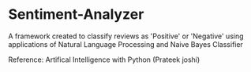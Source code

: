 # Sentiment-Analyzer
A framework created to classify reviews as 'Positive' or 'Negative' using applications of Natural Language Processing and Naive Bayes Classifier

Reference: Artifical Intelligence with Python (Prateek joshi)
